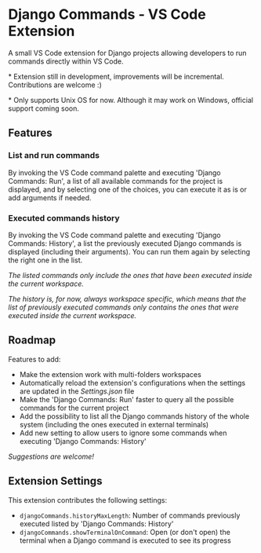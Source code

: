 # Django Commands - VS Code Extension

A small VS Code extension for Django projects allowing developers to run commands directly within VS Code.

\* Extension still in development, improvements will be incremental. Contributions are welcome :)

\* Only supports Unix OS for now. Although it may work on Windows, official support coming soon.

## Features

### List and run commands

By invoking the VS Code command palette and executing 'Django Commands: Run', a list of all available commands for the project is displayed, and by selecting one of the choices, you can execute it as is or add arguments if needed.

### Executed commands history

By invoking the VS Code command palette and executing 'Django Commands: History', a list the previously executed Django commands is displayed (including their arguments). You can run them again by selecting the right one in the list.

*The listed commands only include the ones that have been executed inside the current workspace.*

*The history is, for now, always workspace specific, which means that the list of previously executed commands only contains the ones that were executed inside the current workspace.*

## Roadmap

Features to add:

-   Make the extension work with multi-folders workspaces
-   Automatically reload the extension's configurations when the settings are updated in the *Settings.json* file
-   Make the 'Django Commands: Run' faster to query all the possible commands for the current project
-   Add the possibility to list all the Django commands history of the whole system (including the ones executed in external terminals)
-   Add new setting to allow users to ignore some commands when executing 'Django Commands: History'

*Suggestions are welcome!*

## Extension Settings

This extension contributes the following settings:

-   `djangoCommands.historyMaxLength`: Number of commands previously executed listed by 'Django Commands: History'
-   `djangoCommands.showTerminalOnCommand`: Open (or don't open) the terminal when a Django command is executed to see its progress

